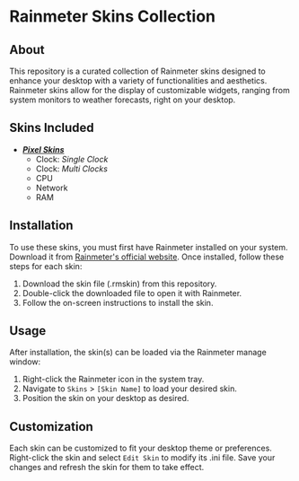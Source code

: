 # Rainmeter Skins Collection
## About
This repository is a curated collection of Rainmeter skins designed to enhance your desktop with a variety of functionalities and aesthetics. Rainmeter skins allow for the display of customizable widgets, ranging from system monitors to weather forecasts, right on your desktop.

## Skins Included
- [**_Pixel Skins_**](Pixel/README.md)
  - Clock: _Single Clock_
  - Clock: _Multi Clocks_
  - CPU
  - Network
  - RAM

## Installation
To use these skins, you must first have Rainmeter installed on your system. Download it from [Rainmeter's official website](https://www.rainmeter.net/). Once installed, follow these steps for each skin:

1. Download the skin file (.rmskin) from this repository.
2. Double-click the downloaded file to open it with Rainmeter.
3. Follow the on-screen instructions to install the skin.

## Usage
After installation, the skin(s) can be loaded via the Rainmeter manage window:

1. Right-click the Rainmeter icon in the system tray.
2. Navigate to `Skins` > `[Skin Name]` to load your desired skin.
3. Position the skin on your desktop as desired.

## Customization
Each skin can be customized to fit your desktop theme or preferences. Right-click the skin and select `Edit Skin` to modify its .ini file. Save your changes and refresh the skin for them to take effect.